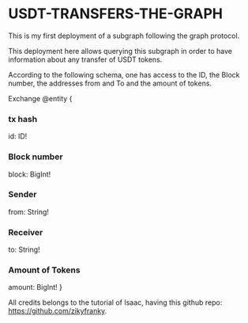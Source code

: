 # USDT-TRANSFERS-THE-GRAPH

This is my first deployment of a subgraph following the graph protocol.

This deployment here allows querying this subgraph in order to have information about any transfer of USDT tokens.

According to the following schema, one has access to the ID, the Block number, the addresses from and To and the amount of tokens.

Exchange @entity {
  ### tx hash
  id: ID!

  ### Block number
  block: BigInt!

  ### Sender
  from: String!

  ### Receiver
  to: String!

  ### Amount of Tokens
  amount: BigInt!
}


All credits belongs to the tutorial of Isaac, having this github repo: https://github.com/zikyfranky.
